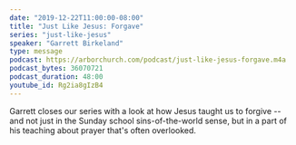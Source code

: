 ```yaml
---
date: "2019-12-22T11:00:00-08:00"
title: "Just Like Jesus: Forgave"
series: "just-like-jesus"
speaker: "Garrett Birkeland"
type: message
podcast: https://arborchurch.com/podcast/just-like-jesus-forgave.m4a
podcast_bytes: 36070721
podcast_duration: 48:00
youtube_id: Rg2ia8gIzB4
---
```


Garrett closes our series with a look at how Jesus taught us to forgive -- and not just in the Sunday school sins-of-the-world sense, but in a part of his teaching about prayer that's often overlooked.
